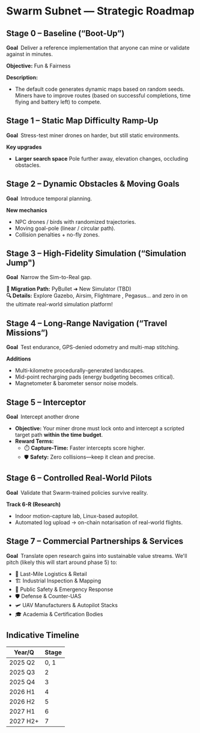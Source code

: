 # Swarm Subnet — Strategic Roadmap

## Stage 0 – Baseline (“Boot-Up”)
**Goal** Deliver a reference implementation that anyone can mine or validate against in minutes.

**Objective:** Fun & Fairness  

**Description:**  
- The default code generates dynamic maps based on random seeds. Miners have to improve routes (based on successful completions, time flying and battery left) to compete.

## Stage 1 – Static Map Difficulty Ramp-Up
**Goal** Stress-test miner drones on harder, but still static environments.

**Key upgrades**  
- **Larger search space** Pole further away, elevation changes, occluding obstacles. 

## Stage 2 – Dynamic Obstacles & Moving Goals
**Goal** Introduce temporal planning.

**New mechanics**  
- NPC drones / birds with randomized trajectories.  
- Moving goal-pole (linear / circular path).  
- Collision penalties + no-fly zones.

## Stage 3 – High-Fidelity Simulation (“Simulation Jump")
**Goal** Narrow the Sim-to-Real gap.

**🚀 Migration Path:** PyBullet ➜ New Simulator (TBD)  
**🔍 Details:** Explore Gazebo, Airsim, Flightmare , Pegasus… and zero in on the ultimate real-world simulation platform!  

## Stage 4 – Long-Range Navigation (“Travel Missions”)
**Goal** Test endurance, GPS-denied odometry and multi-map stitching.

**Additions**  
- Multi-kilometre procedurally-generated landscapes.  
- Mid-point recharging pads (energy budgeting becomes critical).  
- Magnetometer & barometer sensor noise models.

## Stage 5 – Interceptor
**Goal** Intercept another drone 

- **Objective:** Your miner drone must lock onto and intercept a scripted target path **within the time budget**.  
- **Reward Terms:**  
  - ⏱️ **Capture-Time:** Faster intercepts score higher.  
  - 🛡️ **Safety:** Zero collisions—keep it clean and precise.  


## Stage 6 – Controlled Real-World Pilots
**Goal** Validate that Swarm-trained policies survive reality.

**Track 6-R (Research)**  
- Indoor motion-capture lab, Linux-based autopilot.  
- Automated log upload → on-chain notarisation of real-world flights.

## Stage 7 – Commercial Partnerships & Services
**Goal** Translate open research gains into sustainable value streams. We'll pitch (likely this will start around phase 5) to:

- 🚚 Last-Mile Logistics & Retail  
- 🏗 Industrial Inspection & Mapping  
- 🚒 Public Safety & Emergency Response  
- 🛡 Defense & Counter-UAS  
- 🛩 UAV Manufacturers & Autopilot Stacks  
- 🎓 Academia & Certification Bodies  


## Indicative Timeline
| Year/Q   | Stage            |
|----------|------------------|
| 2025 Q2  | 0, 1             |
| 2025 Q3  | 2                |
| 2025 Q4  | 3                |
| 2026 H1  | 4                |
| 2026 H2  | 5                |
| 2027 H1  | 6                |
| 2027 H2+ | 7                |


